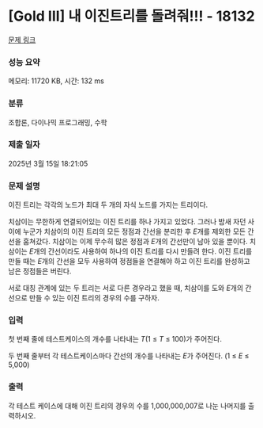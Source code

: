 # [Gold III] 내 이진트리를 돌려줘!!! - 18132 

[문제 링크](https://www.acmicpc.net/problem/18132) 

### 성능 요약

메모리: 11720 KB, 시간: 132 ms

### 분류

조합론, 다이나믹 프로그래밍, 수학

### 제출 일자

2025년 3월 15일 18:21:05

### 문제 설명

<p>이진 트리는 각각의 노드가 최대 두 개의 자식 노드를 가지는 트리이다.</p>

<p>치삼이는 무한하게 연결되어있는 이진 트리를 하나 가지고 있었다. 그러나 밤새 자던 사이에 누군가 치삼이의 이진 트리의 모든 정점과 간선을 분리한 후 <em>E</em>개를 제외한 모든 간선을 훔쳐갔다. 치삼이는 이제 무수히 많은 정점과 <em>E</em>개의 간선만이 남아 있을 뿐이다. 치삼이는 <em>E</em>개의 간선이라도 사용하여 하나의 이진 트리를 다시 만들려 한다. 이진 트리를 만들 때는 <em>E</em>개의 간선을 모두 사용하여 정점들을 연결해야 하고 이진 트리를 완성하고 남은 정점들은 버린다.</p>

<p>서로 대칭 관계에 있는 두 트리는 서로 다른 경우라고 했을 때, 치삼이를 도와 <em>E</em>개의 간선으로 만들 수 있는 이진 트리의 경우의 수를 구하자.</p>

### 입력 

 <p>첫 번째 줄에 테스트케이스의 개수를 나타내는 <em>T</em>(1 ≤ <em>T</em> ≤ 100)가 주어진다.</p>

<p>두 번째 줄부터 각 테스트케이스마다 간선의 개수를 나타내는 <em>E</em>가 주어진다. (1 ≤ <em>E</em> ≤ 5,000)</p>

### 출력 

 <p>각 테스트 케이스에 대해 이진 트리의 경우의 수를 1,000,000,007로 나눈 나머지를 출력하시오.</p>

